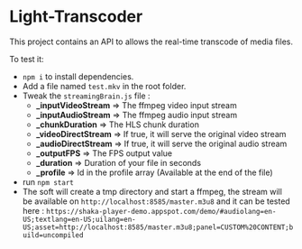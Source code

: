 # Light-Transcoder

This project contains an API to allows the real-time transcode of media files.  

To test it:

- `npm i` to install dependencies.
- Add a file named `test.mkv` in the root folder.
- Tweak the `streamingBrain.js` file :
    - **_inputVideoStream** => The ffmpeg video input stream
    - **_inputAudioStream** => The ffmpeg audio input stream
    - **_chunkDuration** => The HLS chunk duration
    - **_videoDirectStream** => If true, it will serve the original video stream
    - **_audioDirectStream** => If true, it will serve the original audio stream
    - **_outputFPS** => The FPS output value
    - **_duration** => Duration of your file in seconds
    - **_profile** => Id in the profile array (Available at the end of the file)
- run `npm start`
- The soft will create a tmp directory and start a ffmpeg, the stream will be available on `http://localhost:8585/master.m3u8` and it can be tested here : `https://shaka-player-demo.appspot.com/demo/#audiolang=en-US;textlang=en-US;uilang=en-US;asset=http://localhost:8585/master.m3u8;panel=CUSTOM%20CONTENT;build=uncompiled`  